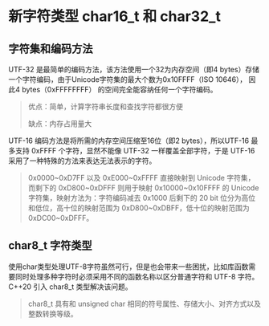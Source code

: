 # 新字符类型  char16_t  和  char32_t

## 字符集和编码方法

UTF-32 是最简单的编码方法，该方法使用一个32为内存空间（即4 bytes）存储一个字符编码，由于Unicode字符集的最大个数为0x10FFFF（ISO 10646）， 因此4 bytes（0xFFFFFFFF） 的空间完全能容纳任何一个字符编码。

> 优点：简单，计算字符串长度和查找字符都很方便
>
> 缺点：内存占用量大

UTF-16 编码方法是将所需的内存空间压缩至16位（即2 bytes），所以UTF-16 最多支持 0xFFFF 个字符，显然不能像 UTF-32 一样覆盖全部字符，于是 UTF-16 采用了一种特殊的方法来表达无法表示的字符。

> 0x0000~0xD7FF 以及 0xE000~0xFFFF 直接映射到 Unicode 字符集，而剩下的 0xD800~0xDFFF 则用于映射 0x10000~0x10FFFF 的 Unicode 字符集，映射方法为：字符编码减去 0x1000 后剩下的 20 bit 位分为高位和低位，高十位的映射范围为 0xD800~0xDBFF，低十位的映射范围为 0xDC00~0xDFFF。

## char8_t 字符类型

使用char类型处理UTF-8字符虽然可行，但是也会带来一些困扰，比如库函数需要同时处理多种字符时必须采用不同的函数名称以区分普通字符和 UTF-8 字符。C++20 引入 char8_t 类型解决该问题。

> char8_t 具有和 unsigned char 相同的符号属性、存储大小、对齐方式以及整数转换等级。